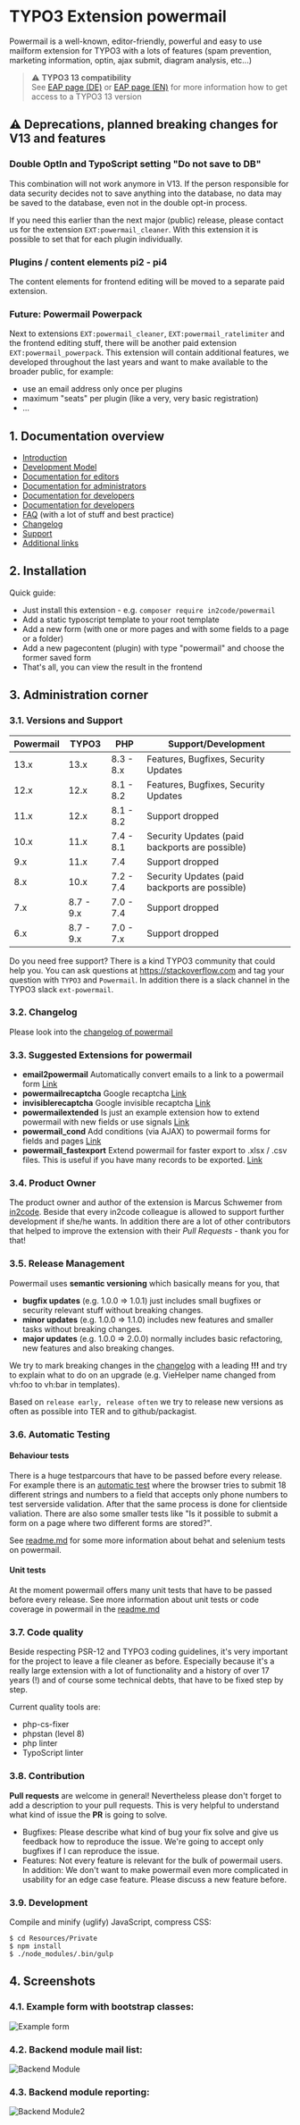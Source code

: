 # TYPO3 Extension powermail

Powermail is a well-known, editor-friendly, powerful and easy to use mailform extension for TYPO3 with a lots of
features (spam prevention, marketing information, optin, ajax submit, diagram analysis, etc...)

> :warning: **TYPO3 13 compatibility**\
> See [EAP page (DE)](https://www.in2code.de/agentur/typo3-extensions/early-access-programm/) or
> [EAP page (EN)](https://www.in2code.de/en/agency/typo3-extensions/early-access-program/) for more information how
> to get access to a TYPO3 13 version

## :warning: Deprecations, planned breaking changes for V13 and features

### Double OptIn and TypoScript setting "Do not save to DB"

This combination will not work anymore in V13. If the person responsible for data security decides not to save anything
into the database, no data may be saved to the database, even not in the double opt-in process.

If you need this earlier than the next major (public) release, please contact us for the extension
`EXT:powermail_cleaner`. With this extension it is possible to set that for each plugin individually.

### Plugins / content elements pi2 - pi4

The content elements for frontend editing will be moved to a separate paid extension.

### Future: Powermail Powerpack

Next to extensions `EXT:powermail_cleaner`, `EXT:powermail_ratelimiter` and the frontend editing stuff, there will be
another paid extension `EXT:powermail_powerpack`. This extension will contain additional features, we developed
throughout the last years and want to make available to the broader public, for example:

* use an email address only once per plugins
* maximum "seats" per plugin (like a very, very basic registration)
* ...


## 1. Documentation overview

* [Introduction](/Documentation/Index.md)
* [Development Model](/Documentation/DevelopmentModel.md)
* [Documentation for editors](/Documentation/ForEditors/Index.md)
* [Documentation for administrators](/Documentation/ForAdministrators/Index.md)
* [Documentation for developers](/Documentation/ForDevelopers/Index.md)
* [Documentation for developers](/Documentation/ForDevelopers/Index.md)
* [FAQ](/Documentation/FAQ/Index.md) (with a lot of stuff and best practice)
* [Changelog](/Documentation/Changelog/Index.md)
* [Support](/Documentation/Support/Index.md)
* [Additional links](/Documentation/Links/Index.md)

## 2. Installation

Quick guide:
- Just install this extension - e.g. `composer require in2code/powermail`
- Add a static typoscript template to your root template
- Add a new form (with one or more pages and with some fields to a page or a folder)
- Add a new pagecontent (plugin) with type "powermail" and choose the former saved form
- That's all, you can view the result in the frontend

## 3. Administration corner

### 3.1. Versions and Support

| Powermail   | TYPO3     | PHP       | Support/Development                            |
|-------------|-----------|-----------|------------------------------------------------|
| 13.x        | 13.x      | 8.3 - 8.x | Features, Bugfixes, Security Updates           |
| 12.x        | 12.x      | 8.1 - 8.2 | Features, Bugfixes, Security Updates           |
| 11.x        | 12.x      | 8.1 - 8.2 | Support dropped                                |
| 10.x        | 11.x      | 7.4 - 8.1 | Security Updates (paid backports are possible) |
| 9.x         | 11.x      | 7.4       | Support dropped                                |
| 8.x         | 10.x      | 7.2 - 7.4 | Security Updates (paid backports are possible) |
| 7.x         | 8.7 - 9.x | 7.0 - 7.4 | Support dropped                                |
| 6.x         | 8.7 - 9.x | 7.0 - 7.x | Support dropped                                |

Do you need free support? There is a kind TYPO3 community that could help you.
You can ask questions at https://stackoverflow.com and tag your question with `TYPO3` and `Powermail`.
In addition there is a slack channel in the TYPO3 slack `ext-powermail`.

### 3.2. Changelog

Please look into the [changelog of powermail](/Documentation/Changelog/Index.md)

### 3.3. Suggested Extensions for powermail

- **email2powermail** Automatically convert emails to a link to a powermail form [Link](https://github.com/einpraegsam/email2powermail)
- **powermailrecaptcha** Google recaptcha [Link](https://github.com/einpraegsam/powermailrecaptcha)
- **invisiblerecaptcha** Google invisible recaptcha [Link](https://github.com/einpraegsam/invisiblerecaptcha)
- **powermailextended** Is just an example extension how to extend powermail with new fields or use signals [Link](https://github.com/einpraegsam/powermailextended)
- **powermail_cond** Add conditions (via AJAX) to powermail forms for fields and pages [Link](https://github.com/einpraegsam/powermail_cond)
- **powermail_fastexport** Extend powermail for faster export to .xlsx / .csv files. This is useful if you have many records to be exported. [Link](https://github.com/bithost-gmbh/powermail_fastexport)

### 3.4. Product Owner

The product owner and author of the extension is Marcus Schwemer from [in2code](https://www.in2code.de). Beside that every
in2code colleague is allowed to support further development if she/he wants. In addition there are a lot of other
contributors that helped to improve the extension with their *Pull Requests* - thank you for that!

### 3.5. Release Management

Powermail uses **semantic versioning** which basically means for you, that
- **bugfix updates** (e.g. 1.0.0 => 1.0.1) just includes small bugfixes or security relevant stuff without breaking changes.
- **minor updates** (e.g. 1.0.0 => 1.1.0) includes new features and smaller tasks without breaking changes.
- **major updates** (e.g. 1.0.0 => 2.0.0) normally includes basic refactoring, new features and also breaking changes.

We try to mark breaking changes in the [changelog](/Documentation/Changelog/Index.md)
with a leading **!!!** and try to explain what to do on an upgrade (e.g. VieHelper name changed from vh:foo to vh:bar in templates).

Based on `release early, release often` we try to release new versions as often as possible into TER and to github/packagist.

### 3.6. Automatic Testing

#### Behaviour tests

There is a huge testparcours that have to be passed before every release. For example there is an
[automatic test](/Tests/Behavior/Features/Pi1/Validation/Input/JsPhpValidation.feature)
where the browser tries to submit 18 different strings and numbers to a field that accepts only phone numbers to test
serverside validation. After that the same process is done for clientside valiation.
There are also some smaller tests like "Is it possible to submit a form on a page where two different forms are stored?".

See [readme.md](/Tests/Behavior/readme.md) for some more information about behat and selenium tests on powermail.

#### Unit tests

At the moment powermail offers many unit tests that have to be passed before every release. See more information
about unit tests or code coverage in powermail in the [readme.md](/Tests/Unit/readme.md)

### 3.7. Code quality

Beside respecting PSR-12 and TYPO3 coding guidelines, it's very important for the project to leave a file cleaner as before.
Especially because it's a really large extension with a lot of functionality and a history of over 17 years (!) and of course some
technical debts, that have to be fixed step by step.

Current quality tools are:

- php-cs-fixer
- phpstan (level 8)
- php linter
- TypoScript linter

### 3.8. Contribution

**Pull requests** are welcome in general! Nevertheless please don't forget to add a description to your pull requests. This
is very helpful to understand what kind of issue the **PR** is going to solve.

- Bugfixes: Please describe what kind of bug your fix solve and give us feedback how to reproduce the issue. We're going
to accept only bugfixes if I can reproduce the issue.
- Features: Not every feature is relevant for the bulk of powermail users. In addition: We don't want to make powermail
even more complicated in usability for an edge case feature. Please discuss a new feature before.


### 3.9. Development

Compile and minify (uglify) JavaScript, compress CSS:

```
$ cd Resources/Private
$ npm install
$ ./node_modules/.bin/gulp
```


## 4. Screenshots

### 4.1. Example form with bootstrap classes:

![Example form](Documentation/Images/frontend1.png "Example Form")


### 4.2. Backend module mail list:

![Backend Module](Documentation/Images/backend1.png "Backend Module")


### 4.3. Backend module reporting:

![Backend Module2](Documentation/Images/backend2.png "Backend Module2")
